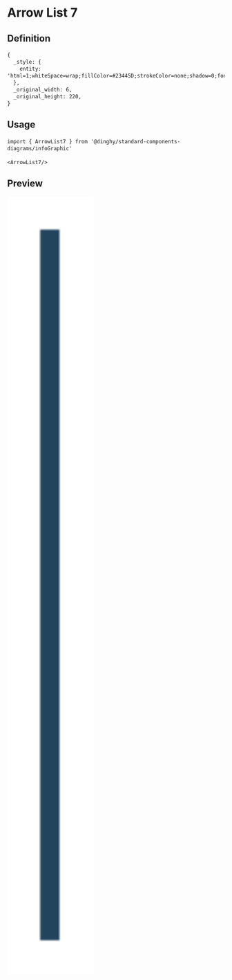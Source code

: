 # Arrow List 7

## Definition

```
{
  _style: { 
    entity: 'html=1;whiteSpace=wrap;fillColor=#23445D;strokeColor=none;shadow=0;fontSize=17;fontColor=#FFFFFF;align=center;fontStyle=1;rounded=0;',
  },
  _original_width: 6,
  _original_height: 220,
}
```

## Usage

```
import { ArrowList7 } from '@dinghy/standard-components-diagrams/infoGraphic'

<ArrowList7/>
```

## Preview

<img src="./arrow-list-7.png" width="200"/>
